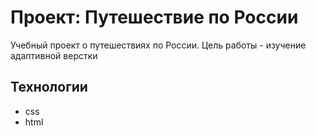# Проект: Путешествие по России
Учебный проект о путешествиях по России. Цель работы - изучение адаптивной верстки

## Технологии
* css
* html


